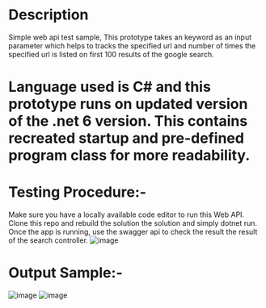 # Description
Simple web api test sample, This prototype takes an keyword as an input parameter which helps to tracks the specified url and number of times the specified url is listed on first 100 results of the google search.

# Language used is C# and this prototype runs on updated version of the .net 6 version. This contains recreated startup and pre-defined program class for more readability.


# Testing Procedure:-
Make sure you have a locally available code editor to run this Web API. Clone this repo and rebuild the solution the solution and simply dotnet run. 
Once the app is running, use the swagger api to check the result the result of the search controller. 
![image](https://user-images.githubusercontent.com/64567189/189463141-9b8814bd-77a7-4bba-8149-4c1a250a5b19.png)

# Output Sample:-
![image](https://user-images.githubusercontent.com/64567189/189463308-ac7c025c-4eeb-422a-8f61-cf3f4f657298.png)
![image](https://user-images.githubusercontent.com/64567189/189463349-61da3edc-acb2-4cf2-b176-0caa0d82fc91.png)

